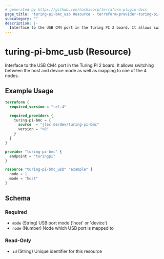 ```yaml
---
# generated by https://github.com/hashicorp/terraform-plugin-docs
page_title: "turing-pi-bmc_usb Resource - terraform-provider-turing-pi-bmc"
subcategory: ""
description: |-
  Interface to the USB CM4 port in the Turing PI 2 board. It allows switching between the host and device mode as well as mapping to one of the 4 nodes.
---
```


# turing-pi-bmc_usb (Resource)

Interface to the USB CM4 port in the Turing PI 2 board. It allows switching between the host and device mode as well as mapping to one of the 4 nodes.

## Example Usage

```terraform
terraform {
  required_version = "~>1.4"

  required_providers {
    turing-pi-bmc = {
      source  = "jlec.de/dev/turing-pi-bmc"
      version = ">0"
    }
  }
}

provider "turing-pi-bmc" {
  endpoint = "turingpi"
}

resource "turing-pi-bmc_usb" "example" {
  node = 1
  mode = "host"
}
```

<!-- schema generated by tfplugindocs -->

## Schema

### Required

- `mode` (String) USB port mode ('host' or 'device')
- `node` (Number) Node which USB port is mapped to

### Read-Only

- `id` (String) Unique identifier for this resource
